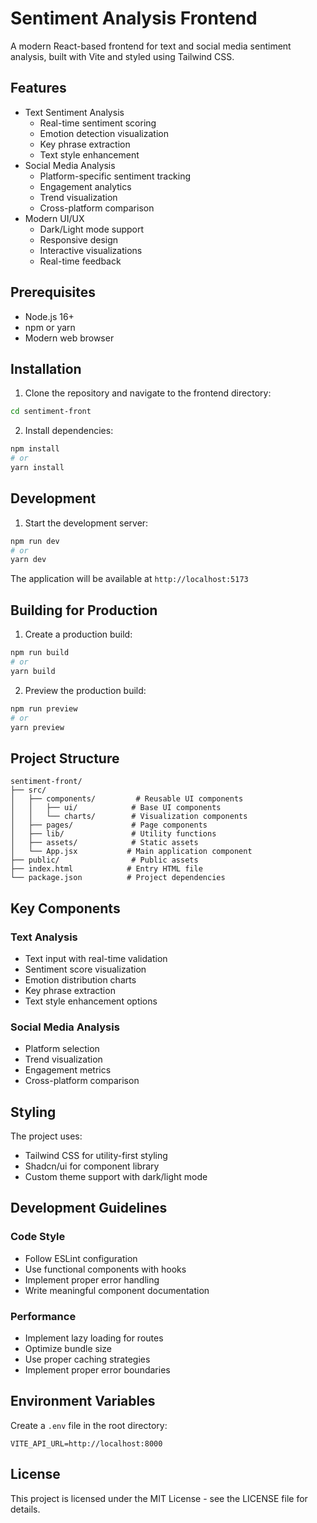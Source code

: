 # Sentiment Analysis Frontend

A modern React-based frontend for text and social media sentiment analysis, built with Vite and styled using Tailwind CSS.

## Features

- Text Sentiment Analysis
  - Real-time sentiment scoring
  - Emotion detection visualization
  - Key phrase extraction
  - Text style enhancement
- Social Media Analysis
  - Platform-specific sentiment tracking
  - Engagement analytics
  - Trend visualization
  - Cross-platform comparison
- Modern UI/UX
  - Dark/Light mode support
  - Responsive design
  - Interactive visualizations
  - Real-time feedback

## Prerequisites

- Node.js 16+
- npm or yarn
- Modern web browser

## Installation

1. Clone the repository and navigate to the frontend directory:
```bash
cd sentiment-front
```

2. Install dependencies:
```bash
npm install
# or
yarn install
```

## Development

1. Start the development server:
```bash
npm run dev
# or
yarn dev
```

The application will be available at `http://localhost:5173`

## Building for Production

1. Create a production build:
```bash
npm run build
# or
yarn build
```

2. Preview the production build:
```bash
npm run preview
# or
yarn preview
```

## Project Structure

```
sentiment-front/
├── src/
│   ├── components/         # Reusable UI components
│   │   ├── ui/            # Base UI components
│   │   └── charts/        # Visualization components
│   ├── pages/             # Page components
│   ├── lib/               # Utility functions
│   ├── assets/            # Static assets
│   └── App.jsx           # Main application component
├── public/                # Public assets
├── index.html            # Entry HTML file
└── package.json          # Project dependencies
```

## Key Components

### Text Analysis
- Text input with real-time validation
- Sentiment score visualization
- Emotion distribution charts
- Key phrase extraction
- Text style enhancement options

### Social Media Analysis
- Platform selection
- Trend visualization
- Engagement metrics
- Cross-platform comparison

## Styling

The project uses:
- Tailwind CSS for utility-first styling
- Shadcn/ui for component library
- Custom theme support with dark/light mode

## Development Guidelines

### Code Style
- Follow ESLint configuration
- Use functional components with hooks
- Implement proper error handling
- Write meaningful component documentation

### Performance
- Implement lazy loading for routes
- Optimize bundle size
- Use proper caching strategies
- Implement proper error boundaries

## Environment Variables

Create a `.env` file in the root directory:
```env
VITE_API_URL=http://localhost:8000
```

## License

This project is licensed under the MIT License - see the LICENSE file for details.
